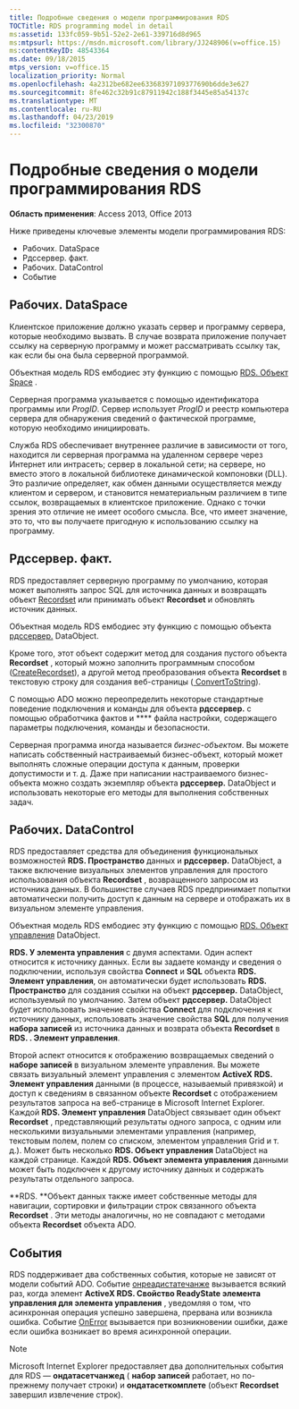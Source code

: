 ```yaml
---
title: Подробные сведения о модели программирования RDS
TOCTitle: RDS programming model in detail
ms:assetid: 133fc059-9b51-52e2-2e61-339716d8d965
ms:mtpsurl: https://msdn.microsoft.com/library/JJ248906(v=office.15)
ms:contentKeyID: 48543364
ms.date: 09/18/2015
mtps_version: v=office.15
localization_priority: Normal
ms.openlocfilehash: 4a2312be682ee63368397109377690b6dde3e627
ms.sourcegitcommit: 8fe462c32b91c87911942c188f3445e85a54137c
ms.translationtype: MT
ms.contentlocale: ru-RU
ms.lasthandoff: 04/23/2019
ms.locfileid: "32300870"
---
```

# <a name="rds-programming-model-in-detail"></a>Подробные сведения о модели программирования RDS

**Область применения**: Access 2013, Office 2013

Ниже приведены ключевые элементы модели программирования RDS:

- Рабочих. DataSpace
- Рдссервер. факт.
- Рабочих. DataControl
- Событие

## <a name="rdsdataspace"></a>Рабочих. DataSpace

Клиентское приложение должно указать сервер и программу сервера, которые необходимо вызвать. В случае возврата приложение получает ссылку на серверную программу и может рассматривать ссылку так, как если бы она была серверной программой.

Объектная модель RDS ембодиес эту функцию с помощью [RDS. Объект Space](dataspace-object-rds.md) .

Серверная программа указывается с помощью идентификатора программы или *ProgID*. Сервер использует *ProgID* и реестр компьютера сервера для обнаружения сведений о фактической программе, которую необходимо инициировать.

Служба RDS обеспечивает внутреннее различие в зависимости от того, находится ли серверная программа на удаленном сервере через Интернет или интрасеть; сервер в локальной сети; на сервере, но вместо этого в локальной библиотеке динамической компоновки (DLL). Это различие определяет, как обмен данными осуществляется между клиентом и сервером, и становится нематериальным различием в типе ссылок, возвращаемых в клиентское приложение. Однако с точки зрения это отличие не имеет особого смысла. Все, что имеет значение, это то, что вы получаете пригодную к использованию ссылку на программу.

## <a name="rdsserverdatafactory"></a>Рдссервер. факт.

RDS предоставляет серверную программу по умолчанию, которая может выполнять запрос SQL для источника данных и возвращать объект [Recordset](recordset-object-ado.md) или принимать объект **Recordset** и обновлять источник данных.

Объектная модель RDS ембодиес эту функцию с помощью объекта [рдссервер.](datafactory-object-rdsserver.md) DataObject.

Кроме того, этот объект содержит метод для создания пустого объекта **Recordset** , который можно заполнить программным способом ([CreateRecordset](createrecordset-method-rds.md)), а другой метод преобразования объекта **Recordset** в текстовую строку для создания веб-страницы ([ ConvertToString](converttostring-method-rds.md)).

С помощью ADO можно переопределить некоторые стандартные поведение подключения и команды для объекта **рдссервер.** с помощью обработчика фактов и **** файла настройки, содержащего параметры подключения, команды и безопасности.

Серверная программа иногда называется *бизнес-объектом*. Вы можете написать собственный настраиваемый бизнес-объект, который может выполнять сложные операции доступа к данным, проверки допустимости и т. д. Даже при написании настраиваемого бизнес-объекта можно создать экземпляр объекта **рдссервер.** DataObject и использовать некоторые его методы для выполнения собственных задач.

## <a name="rdsdatacontrol"></a>Рабочих. DataControl

RDS предоставляет средства для объединения функциональных возможностей **RDS. Пространство** данных и **рдссервер.** DataObject, а также включение визуальных элементов управления для простого использования объекта **Recordset** , возвращенного запросом из источника данных. В большинстве случаев RDS предпринимает попытки автоматически получить доступ к данным на сервере и отображать их в визуальном элементе управления.

Объектная модель RDS ембодиес эту функцию с помощью [RDS. Объект управления](datacontrol-object-rds.md) DataObject.

**RDS. У элемента управления** с двумя аспектами. Один аспект относится к источнику данных. Если вы задаете команду и сведения о подключении, используя свойства **Connect** и **SQL** объекта **RDS. Элемент управления**, он автоматически будет использовать **RDS. Пространство** для создания ссылки на объект **рдссервер.** DataObject, используемый по умолчанию. Затем объект **рдссервер.** DataObject будет использовать значение свойства **Connect** для подключения к источнику данных, использовать значение свойства **SQL** для получения **набора записей** из источника данных и возврата объекта **Recordset** в **RDS. . Элемент управления**.

Второй аспект относится к отображению возвращаемых сведений о **наборе записей** в визуальном элементе управления. Вы можете связать визуальный элемент управления с элементом **ActiveX RDS. Элемент управления** данными (в процессе, называемый привязкой) и доступ к сведениям в связанном объекте **Recordset** с отображением результатов запроса на веб-странице в Microsoft Internet Explorer. Каждой **RDS. Элемент управления** DataObject связывает один объект **Recordset** , представляющий результаты одного запроса, с одним или несколькими визуальными элементами управления (например, текстовым полем, полем со списком, элементом управления Grid и т. д.). Может быть несколько **RDS. Объект управления** DataObject на каждой странице. Каждой **RDS. Объект элемента управления** данными может быть подключен к другому источнику данных и содержать результаты отдельного запроса.

**RDS. **Объект данных также имеет собственные методы для навигации, сортировки и фильтрации строк связанного объекта **Recordset** . Эти методы аналогичны, но не совпадают с методами объекта **Recordset** объекта ADO.

## <a name="events"></a>События

RDS поддерживает два собственных события, которые не зависят от модели событий ADO. Событие [онреадистатечанже](onreadystatechange-event-rds.md) вызывается всякий раз, когда элемент **ActiveX RDS. Свойство ReadyState элемента управления для элемента управления** [](readystate-property-rds.md) , уведомляя о том, что асинхронная операция успешно завершена, прервана или возникла ошибка. Событие [OnError](onerror-event-rds.md) вызывается при возникновении ошибки, даже если ошибка возникает во время асинхронной операции.

> [!NOTE]
> Microsoft Internet Explorer предоставляет два дополнительных события для RDS — **ондатасетчанжед** ( **набор записей** работает, но по-прежнему получает строки) и **ондатасеткомплете** (объект **Recordset** завершил извлечение строк).


